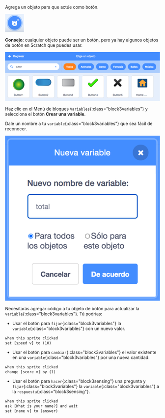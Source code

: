 Agrega un objeto para que actúe como botón.

![](images/add-sprite.png)

**Consejo:** cualquier objeto puede ser un botón, pero ya hay algunos objetos de botón en Scratch que puedes usar.

![](images/button-sprites.png)

Haz clic en el Menú de bloques `Variables`{:class="block3variables"} y selecciona el botón **Crear una variable**.

Dale un nombre a tu `variable`{:class="block3variables"} que sea fácil de reconocer.

![](images/name-variable.png)

Necesitarás agregar código a tu objeto de botón para actualizar la `variable`{:class="block3variables"}. Tú podrías:

+ Usar el botón para `fijar`{:class="block3variables"} la `variable`{:class="block3variables"} con un nuevo valor.

```blocks3
when this sprite clicked
set [speed v] to (10)
```

+ Usar el botón para `cambiar`{:class="block3variables"} el valor existente en una `variable`{:class="block3variables"} por una nueva cantidad.

```blocks3
when this sprite clicked
change [score v] by (1)
```

+ Usar el botón para `hacer`{:class="block3sensing"} una pregunta y `fijar`{:class="block3variables"} la `variable`{:class="block3variables"} a la `respuesta`{:class="block3sensing"}.

```blocks3
when this sprite clicked
ask [What is your name?] and wait 
set [name v] to (answer)
```

